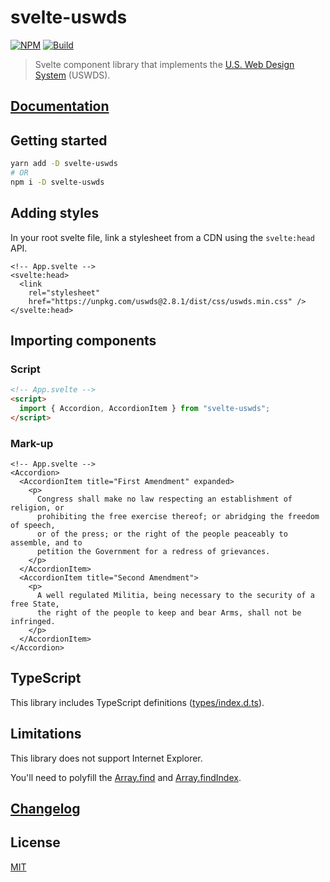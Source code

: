 # svelte-uswds

[![NPM][npm]][npm-url]
[![Build][build]][build-badge]

> Svelte component library that implements the [U.S. Web Design System](https://designsystem.digital.gov/) (USWDS).

## [Documentation](https://svelte-uswds.onrender.com/)

## Getting started

```sh
yarn add -D svelte-uswds
# OR
npm i -D svelte-uswds
```

## Adding styles

In your root svelte file, link a stylesheet from a CDN using the `svelte:head` API.

```svelte
<!-- App.svelte -->
<svelte:head>
  <link
    rel="stylesheet"
    href="https://unpkg.com/uswds@2.8.1/dist/css/uswds.min.css" />
</svelte:head>

```

## Importing components

### Script

```html
<!-- App.svelte -->
<script>
  import { Accordion, AccordionItem } from "svelte-uswds";
</script>
```

### Mark-up

```svelte
<!-- App.svelte -->
<Accordion>
  <AccordionItem title="First Amendment" expanded>
    <p>
      Congress shall make no law respecting an establishment of religion, or
      prohibiting the free exercise thereof; or abridging the freedom of speech,
      or of the press; or the right of the people peaceably to assemble, and to
      petition the Government for a redress of grievances.
    </p>
  </AccordionItem>
  <AccordionItem title="Second Amendment">
    <p>
      A well regulated Militia, being necessary to the security of a free State,
      the right of the people to keep and bear Arms, shall not be infringed.
    </p>
  </AccordionItem>
</Accordion>

```

## TypeScript

This library includes TypeScript definitions ([types/index.d.ts](types/index.d.ts)).

## Limitations

This library does not support Internet Explorer.

You'll need to polyfill the [Array.find](https://developer.mozilla.org/en-US/docs/Web/JavaScript/Reference/Global_Objects/Array/find) and [Array.findIndex](https://developer.mozilla.org/en-US/docs/Web/JavaScript/Reference/Global_Objects/Array/findIndex).

## [Changelog](CHANGELOG.md)

## License

[MIT](LICENSE)

[npm]: https://img.shields.io/npm/v/svelte-uswds.svg?color=blue
[npm-url]: https://npmjs.com/package/svelte-uswds
[build]: https://travis-ci.com/metonym/svelte-uswds.svg?branch=master
[build-badge]: https://travis-ci.com/metonym/svelte-uswds
